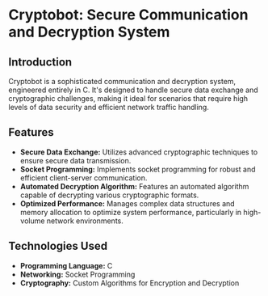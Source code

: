 # Cryptobot: Secure Communication and Decryption System

## Introduction

Cryptobot is a sophisticated communication and decryption system, engineered entirely in C. It's designed to handle secure data exchange and cryptographic challenges, making it ideal for scenarios that require high levels of data security and efficient network traffic handling.

## Features

- **Secure Data Exchange:** Utilizes advanced cryptographic techniques to ensure secure data transmission.
- **Socket Programming:** Implements socket programming for robust and efficient client-server communication.
- **Automated Decryption Algorithm:** Features an automated algorithm capable of decrypting various cryptographic formats.
- **Optimized Performance:** Manages complex data structures and memory allocation to optimize system performance, particularly in high-volume network environments.

## Technologies Used

- **Programming Language:** C
- **Networking:** Socket Programming
- **Cryptography:** Custom Algorithms for Encryption and Decryption

